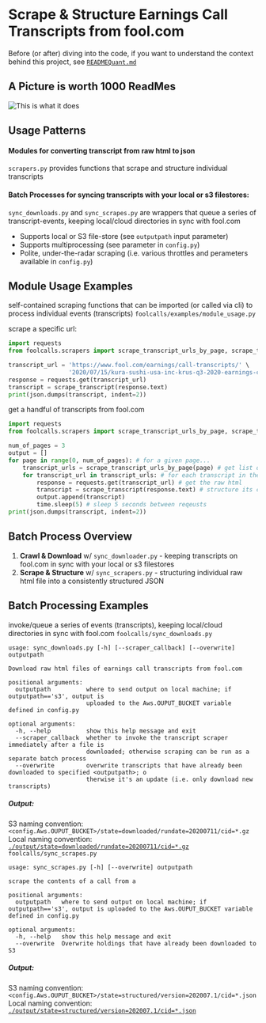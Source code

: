 # Scrape & Structure Earnings Call Transcripts from fool.com

Before (or after) diving into the code, if you want to understand the context behind this project, see [`READMEQuant.md`](https://github.com/talsan/ishares/blob/master/README_Quant.md)

## A Picture is worth 1000 ReadMes
![This is what it does](https://github.com/talsan/foolcalls/blob/master/examples/scraper_example.png?raw=true)

## Usage Patterns
#### Modules for converting transcript from raw html to json
`scrapers.py` provides functions that scrape and structure individual transcripts
#### Batch Processes for syncing transcripts with your local or s3 filestores:
`sync_downloads.py` and `sync_scrapes.py` are wrappers that queue a series of transcript-events, keeping local/cloud directories in sync with fool.com
- Supports local or S3 file-store (see `outputpath` input parameter)
- Supports multiprocessing (see parameter in `config.py`)
- Polite, under-the-radar scraping (i.e. various throttles and perameters available in `config.py`)

## Module Usage Examples
self-contained scraping functions that can be imported (or called via cli) to process individual events (transcripts)
`foolcalls/examples/module_usage.py`

scrape a specific url:
```python
import requests
from foolcalls.scrapers import scrape_transcript_urls_by_page, scrape_transcript

transcript_url = 'https://www.fool.com/earnings/call-transcripts/' \
                 '2020/07/15/kura-sushi-usa-inc-krus-q3-2020-earnings-call-tran.aspx'
response = requests.get(transcript_url)
transcript = scrape_transcript(response.text)
print(json.dumps(transcript, indent=2))
```

get a handful of transcripts from fool.com
```python
import requests
from foolcalls.scrapers import scrape_transcript_urls_by_page, scrape_transcript

num_of_pages = 3
output = []
for page in range(0, num_of_pages): # for a given page...
    transcript_urls = scrape_transcript_urls_by_page(page) # get list of transcripts on that page
    for transcript_url in transcript_urls: # for each transcript in the list
        response = requests.get(transcript_url) # get the raw html
        transcript = scrape_transcript(response.text) # structure its contents into a dictionary
        output.append(transcript)
        time.sleep(5) # sleep 5 seconds between reqeusts
print(json.dumps(transcript, indent=2))
```

## Batch Process Overview
1. **Crawl & Download** w/ `sync_downloader.py` - keeping transcripts on fool.com in sync with your local or s3 filestores
2. **Scrape & Structure** w/ `sync_scrapers.py` - structuring individual raw html file into a consistently structured JSON

## Batch Processing Examples
invoke/queue a series of events (transcripts), keeping local/cloud directories in sync with fool.com
`foolcalls/sync_downloads.py`
```
usage: sync_downloads.py [-h] [--scraper_callback] [--overwrite] outputpath

Download raw html files of earnings call transcripts from fool.com

positional arguments:
  outputpath          where to send output on local machine; if outputpath=='s3', output is 
                      uploaded to the Aws.OUPUT_BUCKET variable defined in config.py

optional arguments:
  -h, --help          show this help message and exit
  --scraper_callback  whether to invoke the transcript scraper immediately after a file is 
                      downloaded; otherwise scraping can be run as a separate batch process
  --overwrite         overwrite transcripts that have already been downloaded to specified <outputpath>; o
                      therwise it's an update (i.e. only download new transcripts)
```
##### Output: 
S3 naming convention: `<config.Aws.OUPUT_BUCKET>/state=downloaded/rundate=20200711/cid=*.gz`  
Local naming convention: [`./output/state=downloaded/rundate=20200711/cid=*.gz`](https://github.com/talsan/ceopay/blob/master/data/masteridx/year%3D2020/qtr%3D2.txt)    
`foolcalls/sync_scrapes.py`
```
usage: sync_scrapes.py [-h] [--overwrite] outputpath

scrape the contents of a call from a

positional arguments:
  outputpath   where to send output on local machine; if outputpath=='s3', output is uploaded to the Aws.OUPUT_BUCKET variable defined in config.py

optional arguments:
  -h, --help   show this help message and exit
  --overwrite  Overwrite holdings that have already been downloaded to S3
```
##### Output: 
S3 naming convention: `<config.Aws.OUPUT_BUCKET>/state=structured/version=202007.1/cid=*.json`  
Local naming convention: [`./output/state=structured/version=202007.1/cid=*.json`](https://github.com/talsan/ceopay/blob/master/data/masteridx/year%3D2020/qtr%3D2.txt)    
